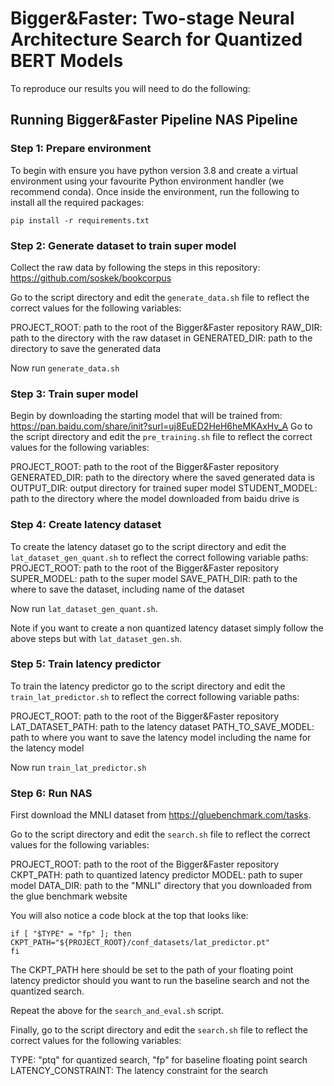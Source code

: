 # Bigger\&Faster: Two-stage Neural Architecture Search for Quantized BERT Models

To reproduce our results you will need to do the following:

## Running Bigger&Faster Pipeline NAS Pipeline 

### Step 1: Prepare environment

To begin with ensure you have python version 3.8 and create a virtual environment using your favourite Python environment handler (we recommend conda).
Once inside the environment, run the following to install all the required packages:

```
pip install -r requirements.txt
```

### Step 2: Generate dataset to train super model

Collect the raw data by following the steps in this repository: https://github.com/soskek/bookcorpus

Go to the script directory and edit the `generate_data.sh` file to reflect the correct values for the following variables:

PROJECT_ROOT:  path to the root of the Bigger&Faster repository
RAW_DIR: path to the directory with the raw dataset in 
GENERATED_DIR: path to the directory to save the generated data

Now run `generate_data.sh`

### Step 3: Train super model 

Begin by downloading the starting model that will be trained from: https://pan.baidu.com/share/init?surl=uj8EuED2HeH6heMKAxHv_A
Go to the script directory and edit the `pre_training.sh` file to reflect the correct values for the following variables:

PROJECT_ROOT:  path to the root of the Bigger&Faster repository
GENERATED_DIR: path to the directory where the saved generated data is
OUTPUT_DIR: output directory for trained super model
STUDENT_MODEL: path to the directory where the model downloaded from baidu drive is 

### Step 4: Create latency dataset

To create the latency dataset go to the script directory and edit the `lat_dataset_gen_quant.sh` to reflect the correct following variable paths:
PROJECT_ROOT:  path to the root of the Bigger&Faster repository
SUPER_MODEL:  path to the super model
SAVE_PATH_DIR: path to the where to save the dataset, including name of the dataset 

Now run `lat_dataset_gen_quant.sh`.

Note if you want to create a non quantized latency dataset simply follow the above steps but with `lat_dataset_gen.sh`.

### Step 5: Train latency predictor

To train the latency predictor go to the script directory and edit the `train_lat_predictor.sh` to reflect the correct following variable paths:

PROJECT_ROOT: path to the root of the Bigger&Faster repository
LAT_DATASET_PATH: path to the latency dataset
PATH_TO_SAVE_MODEL: path to where you want to save the latency model including the name for the latency model

Now run `train_lat_predictor.sh`

### Step 6: Run NAS

First download the MNLI dataset from https://gluebenchmark.com/tasks.

Go to the script directory and edit the `search.sh` file to reflect the correct values for the following variables:

PROJECT_ROOT: path to the root of the Bigger&Faster repository
CKPT_PATH: path to quantized latency predictor
MODEL: path to super model
DATA_DIR: path to the "MNLI" directory that you downloaded from the glue benchmark website

You will also notice a code block at the top that looks like:

```
if [ "$TYPE" = "fp" ]; then
CKPT_PATH="${PROJECT_ROOT}/conf_datasets/lat_predictor.pt"
fi
```

The CKPT_PATH here should be set to the path of your floating point latency predictor should you want to run the baseline search and not the quantized search.

Repeat the above for the `search_and_eval.sh` script.

Finally, go to the script directory and edit the `search.sh` file to reflect the correct values for the following variables:

TYPE: "ptq" for quantized search, "fp" for baseline floating point search
LATENCY_CONSTRAINT: The latency constraint for the search 

